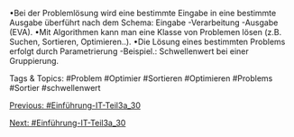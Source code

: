 •Bei der Problemlösung wird eine bestimmte Eingabe in eine bestimmte Ausgabe überführt nach dem Schema: 
Eingabe -Verarbeitung -Ausgabe (EVA).
•Mit Algorithmen kann man eine Klasse von Problemen lösen (z.B. Suchen, Sortieren, Optimieren..).
•Die Lösung eines bestimmten Problems erfolgt durch Parametrierung -Beispiel.: Schwellenwert bei einer 
Gruppierung.

   Tags & Topics:
   #Problem
   #Optimier
   #Sortieren
   #Optimieren
   #Problems
   #Sortier
   #schwellenwert

[Previous: #Einführung-IT-Teil3a_30](Einführung-IT-Teil3a_30.md)

[Next: #Einführung-IT-Teil3a_30](Einführung-IT-Teil3a_30.md)